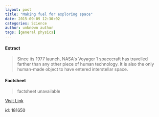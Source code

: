 ```yaml
---
layout: post
title: "Making fuel for exploring space"
date: 2015-09-09 12:30:02
categories: Science
author: unknown author
tags: [general physics]
---
```



#### Extract
>Since its 1977 launch, NASA's Voyager 1 spacecraft has travelled farther than any other piece of human technology. It is also the only human-made object to have entered interstellar space.

#### Factsheet
>factsheet unavailable

[Visit Link](http://phys.org/news/2015-09-fuel-exploring-space.html)

id:  181650
